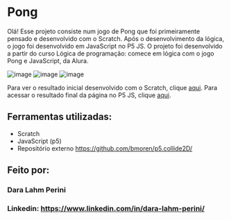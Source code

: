 # Pong
Olá! Esse projeto consiste num jogo de Pong que foi primeiramente pensado e desenvolvido com o Scratch. Após o desenvolvimento da lógica, o jogo foi desenvolvido em JavaScript no P5 JS. O projeto foi desenvolvido a partir do curso Lógica de programação: comece em lógica com o jogo Pong e JavaScript, da Alura.

![image](https://github.com/daraperini/pong/assets/134225297/2ab6de8b-9153-4a97-aa7e-c39660e67f2e)
![image](https://github.com/daraperini/pong/assets/134225297/e54e6c08-b67a-4bd5-87c0-8235095d58ba)
![image](https://github.com/daraperini/pong/assets/134225297/8924e2ba-d455-4247-a1da-24bca405d69e)



Para ver o resultado inicial desenvolvido com o Scratch, clique [aqui](https://scratch.mit.edu/projects/874374056).
Para acessar o resultado final da página no P5 JS, clique [aqui](https://editor.p5js.org/daraperini/full/OGZybgA6C).

## Ferramentas utilizadas:

* Scratch
* JavaScript (p5)
* Repositório externo https://github.com/bmoren/p5.collide2D/

## Feito por:

### Dara Lahm Perini

### Linkedin: https://www.linkedin.com/in/dara-lahm-perini/
